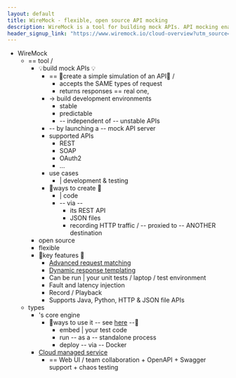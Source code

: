 ```yaml
---
layout: default
title: WireMock - flexible, open source API mocking
description: WireMock is a tool for building mock APIs. API mocking enables you build stable, predictable development environments when the APIs you depend on are unreliable or don't exist.
header_signup_link: "https://www.wiremock.io/cloud-overview?utm_source=wiremock.org&utm_medium=referral&utm_campaign=masthead"
---
```


* WireMock
  * == tool / 
    * 💡build mock APIs 💡 
      * == 👀create a simple simulation of an API👀 / 
        * accepts the SAME types of request
        * returns responses == real one,
      * -> build development environments
        * stable
        * predictable
        * -- independent of -- unstable APIs
      * -- by launching a -- mock API server
      * supported APIs
        * REST
        * SOAP
        * OAuth2
        * ...
      * use cases
        * | development & testing
      * 👀ways to create 👀
        * | code
        * -- via --
          * its REST API
          * JSON files
          * recording HTTP traffic / -- proxied to -- ANOTHER destination
    * open source
    * flexible
    * 👀key features 👀
      * [Advanced request matching](_docs/request-matching.md)
      * [Dynamic response templating](_docs/response-templating.md)
      * Can be run | your unit tests / laptop / test environment
      * Fault and latency injection
      * Record / Playback
      * Supports Java, Python, HTTP & JSON file APIs
  * types
    * 's core engine
      * 👀ways to use it -- see [here](_includes/downloads.md) --👀
        * embed | your test code
        * run -- as a -- standalone process
        * deploy -- via -- Docker
    * [Cloud managed service](https://wiremock.io/)
      * == Web UI / team collaboration + OpenAPI + Swagger support + chaos testing
